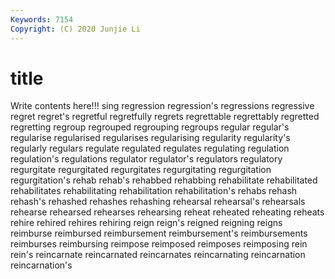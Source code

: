 ```yaml
---
Keywords: 7154
Copyright: (C) 2020 Junjie Li
---
```


# title

Write contents here!!!
sing
regression 
regression's 
regressions 
regressive 
regret 
regret's 
regretful 
regretfully 
regrets 
regrettable
regrettably 
regretted 
regretting 
regroup 
regrouped 
regrouping 
regroups 
regular 
regular's 
regularise
regularised 
regularises 
regularising 
regularity 
regularity's 
regularly 
regulars 
regulate 
regulated 
regulates
regulating 
regulation 
regulation's 
regulations 
regulator 
regulator's 
regulators 
regulatory 
regurgitate 
regurgitated
regurgitates 
regurgitating 
regurgitation 
regurgitation's 
rehab 
rehab's 
rehabbed 
rehabbing 
rehabilitate 
rehabilitated
rehabilitates 
rehabilitating 
rehabilitation 
rehabilitation's 
rehabs 
rehash 
rehash's 
rehashed 
rehashes 
rehashing
rehearsal 
rehearsal's 
rehearsals 
rehearse 
rehearsed 
rehearses 
rehearsing 
reheat 
reheated 
reheating
reheats 
rehire 
rehired 
rehires 
rehiring 
reign 
reign's 
reigned 
reigning 
reigns
reimburse 
reimbursed 
reimbursement 
reimbursement's 
reimbursements 
reimburses 
reimbursing 
reimpose 
reimposed 
reimposes
reimposing 
rein 
rein's 
reincarnate 
reincarnated 
reincarnates 
reincarnating 
reincarnation 
reincarnation's 
